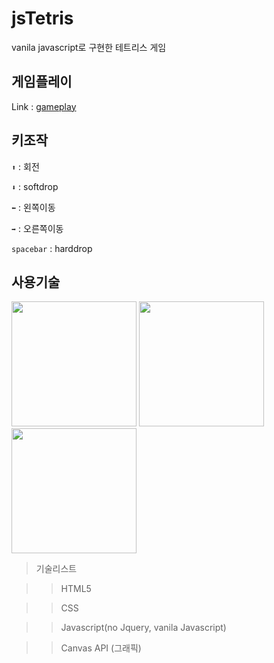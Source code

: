 # jsTetris
vanila javascript로 구현한 테트리스 게임

## 게임플레이
Link : [gameplay](https://sinwoo1225.github.io/jsTetris/)

## 키조작
`⬆` : 회전

`⬇` : softdrop

`⬅` : 왼쪽이동

`➡` : 오른쪽이동

`spacebar` : harddrop

## 사용기술
<div>
<img src="https://upload.wikimedia.org/wikipedia/commons/6/61/HTML5_logo_and_wordmark.svg" width="200px"/>
<img src="http://wiki.hash.kr/images/c/c0/CSS_%EB%A1%9C%EA%B3%A0.png" width="200px"/>
<img src="http://wiki.hash.kr/images/3/3f/%EC%9E%90%EB%B0%94%EC%8A%A4%ED%81%AC%EB%A6%BD%ED%8A%B8_%EB%A1%9C%EA%B3%A0.png" width="200px"/ >
</div>

>  기술리스트

>  > HTML5

>  > CSS

>  > Javascript(no Jquery, vanila Javascript)

>  > Canvas API (그래픽)


